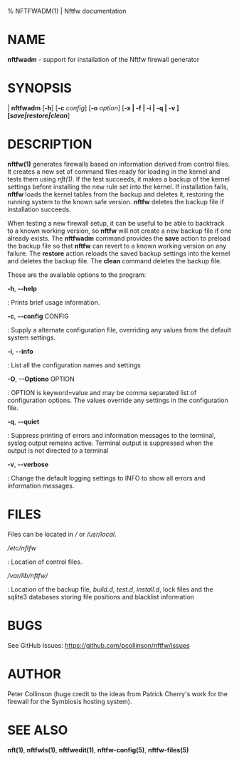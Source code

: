 % NFTFWADM(1) | Nftfw documentation

NAME
====

**nftfwadm** \- support for installation of the Nftfw firewall generator

SYNOPSIS
======

| **nftfwadm** \[**-h**\] \[**-c** _config_] \[**-o** _option_] \[**-x | -f | -i | -q | -v **] \[**_save|restore|clean_**]


DESCRIPTION
=========

**nftfw(1)** generates firewalls based on information derived from control files. It creates a new set of command files ready for loading in the kernel and tests them using _nft(1)_. If the test succeeds, it makes a backup of the kernel settings before installing the new rule set into the kernel. If installation fails, **nftfw** loads the kernel tables from the backup and deletes it, restoring the running system to the known safe version. **nftfw** deletes the backup file if installation succeeds.

 When testing a new firewall setup, it can be useful to be able to backtrack to a known working version, so **nftfw** will not create a new backup file if one already exists. The **nftfwadm** command provides the **save** action to preload the backup file so that **nftfw** can revert to a known working version on any failure.  The **restore** action  reloads the saved backup settings into the kernel and deletes the backup file. The **clean** command  deletes the backup file.

These are the available options to the program:

**-h**, **-\-help**

:   Prints brief usage information.

**-c**, **-\-config** CONFIG

:   Supply a alternate configuration file, overriding any values from the default system settings.

**-i**, **-\-info**

:    List all the configuration names and settings

**-O**, **-\-Optiono** OPTION

:     OPTION is keyword=value and may be comma separated list of configuration options. The values override any settings in the configuration file.

**-q**, **-\-quiet**

:   Suppress printing of errors and information messages to the terminal, syslog output remains active. Terminal output is suppressed when the output is not directed to a terminal

**-v**, **-\-verbose**

:   Change the default logging settings to INFO to show all errors and information messages.

FILES
=====

Files can be located in _/_ or _/usr/local_.

_/etc/nftfw_

:   Location of control files.

_/var/lib/nftfw/_

:   Location of the backup file, *build.d*, *test.d*, *install.d*, lock files and the sqlite3 databases storing file positions and blacklist information


BUGS
====

See GitHub Issues: <https://github.com/pcollinson/nftfw/issues>

AUTHOR
======

Peter Collinson (huge credit to the ideas from Patrick Cherry's work for the firewall for the Symbiosis hosting system).

SEE ALSO
========

**nft(1)**, **nftfwls(1)**, **nftfwedit(1)**, **nftfw-config(5)**, **nftfw-files(5)**
